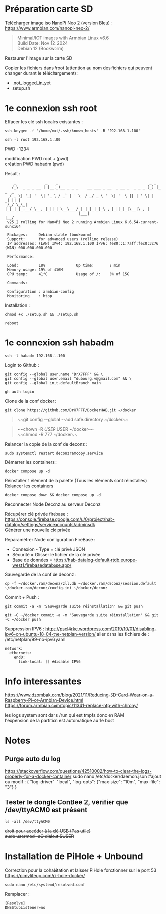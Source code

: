 # Préparation carte SD
Télécharger image iso NanoPi Neo 2 (version Bleu) :
https://www.armbian.com/nanopi-neo-2/
> Minimal/IOT images with Armbian Linux v6.6  
> Build Date: Nov 12, 2024  
> Debian 12 (Bookworm)  

Restaurer l'image sur la carte SD

Copier les fichiers dans /root (attention au nom des fichiers qui peuvent changer durant le téléchargement) :
* .not_logged_in_yet
* setup.sh

# 1e connexion ssh root
Effacer les clé ssh locales existantes :
```
ssh-keygen -f '/home/moi/.ssh/known_hosts' -R '192.168.1.100'
```
```
ssh -l root 192.168.1.100
```
PWD : 1234  
  
modification PWD root + (pwd)  
création PWD habadm (pwd) 

Result :
```
    _             _    _                                         _ _        
   /_\  _ _ _ __ | |__(_)__ _ _ _    __ ___ _ __  _ __ _  _ _ _ (_) |_ _  _ 
  / _ \| '_| '  \| '_ \ / _` | ' \  / _/ _ \ '  \| '  \ || | ' \| |  _| || |
 /_/ \_\_| |_|_|_|_.__/_\__,_|_||_|_\__\___/_|_|_|_|_|_\_,_|_||_|_|\__|\_, |
                                 |___|                                 |__/ 
 v25.2 rolling for NanoPi Neo 2 running Armbian Linux 6.6.54-current-sunxi64

 Packages:     Debian stable (bookworm)
 Support:      for advanced users (rolling release)
 IP addresses: (LAN) IPv4: 192.168.1.100 IPv6: fe80::1:7aff:fec0:3c76 (WAN) 000.000.000.000

 Performance:  

 Load:         18%           	Up time:       8 min	
 Memory usage: 19% of 416M   	
 CPU temp:     41°C           	Usage of /:    8% of 15G    	

 Commands: 

 Configuration : armbian-config
 Monitoring    : htop
```

Installation :
```
chmod +x ./setup.sh && ./setup.sh
```
  
```
reboot
```

# 1e connexion ssh habadm
```
ssh -l habadm 192.168.1.100
```

Login to Github :
```
git config --global user.name "DrX7FFF" && \
git config --global user.email "dubourg.v@gmail.com" && \
git config --global init.defaultBranch main
```
```
gh auth login
```

Clone de la conf docker :
```
git clone https://github.com/DrX7FFF/DockerHAB.git ~/docker
```
> ~~git config --global --add safe.directory ~/docker~~

> ~~chown -R $USER:$USER ~/docker~~  
> ~~chmod -R 777 ~/docker~~  

Relancer la copie de la conf de deconz :
```
sudo systemctl restart deconzramcopy.service
```

Démarrer les containers :
```
docker compose up -d
```
Réinstaller 1 élément de la palette (Tous les éléments sont réinstallés)  
Relancer les containers :
```
docker compose down && docker compose up -d
```
Reconnecter Node Deconz au serveur Deconz  

Récupérer clé privée firebase :  
https://console.firebase.google.com/u/0/project/hab-datalog/settings/serviceaccounts/adminsdk  
Générer une nouvelle clé privée

Reparamétrer Node configuration FireBase :
- Connexion - Type = clé privé JSON  
- Sécurité = Glisser le fichier de la clé privée
- Base de données = https://hab-datalog-default-rtdb.europe-west1.firebasedatabase.app/  


Sauvegarde de la conf de deconz :
```
cp -f ~/docker.ram/deconz/zll.db ~/docker.ram/deconz/session.default ~/docker.ram/deconz/config.ini ~/docker/deconz
```
Commit + Push :
```
git commit -a -m 'Sauvegarde suite réinstallation' && git push
```
```
git -C ~/docker commit -a -m 'Sauvegarde suite réinstallation' && git -C ~/docker push
```

Suppression IPV6 :
https://pscl4rke.wordpress.com/2019/10/01/disabling-ipv6-on-ubuntu-18-04-the-netplan-version/
aller dans les fichiers de : 
/etc/netplan/99-no-ipv6.yaml
```
network:
  ethernets:
    end0:
      link-local: [] #disable IPV6
```

# Info interessantes
https://www.dzombak.com/blog/2021/11/Reducing-SD-Card-Wear-on-a-Raspberry-Pi-or-Armbian-Device.html  
https://forum.armbian.com/topic/11341-replace-ntp-with-chrony/

les logs system sont dans /run qui est tmpfs donc en RAM  
l'expension de la partition est automatique au 1e boot

# Notes
## Purge auto du log
https://stackoverflow.com/questions/42510002/how-to-clear-the-logs-properly-for-a-docker-container
sudo nano /etc/docker/daemon.json
	#ajout ou modif :
	{
	  "log-driver": "local",
	  "log-opts": {"max-size": "10m", "max-file": "3"}
	}

## Tester le dongle ConBee 2, vérifier que /dev/ttyACM0 est présent
```
ls -all /dev/ttyACM0  
```
~~droit pour accéder à la clé USB (Pas utile)~~  
~~sudo usermod -aG dialout $USER~~

# Installation de PiHole + Unbound
Correction pour la cohabitation et laisser PiHole fonctionner sur le port 53  
https://pimylifeup.com/pi-hole-docker/

```
sudo nano /etc/systemd/resolved.conf
```
Remplacer :
```
[Resolve]
DNSStubListener=no
```
